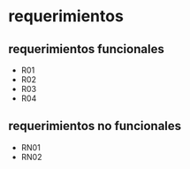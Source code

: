 # requerimientos

## requerimientos funcionales 
- R01
- R02
- R03
- R04
## requerimientos no funcionales
- RN01
- RN02